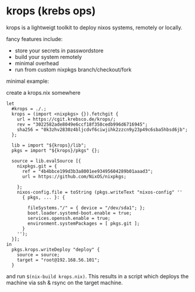 # krops (krebs ops)

krops is a lightweigt toolkit to deploy nixos systems, remotely or locally.

fancy features include:
- store your secrets in passwordstore
- build your system remotely
- minimal overhead
- run from custom nixpkgs branch/checkout/fork

minimal example:

create a krops.nix somewhere
```
let
  #krops = ./.;
  krops = (import <nixpkgs> {}).fetchgit {
    url = https://cgit.krebsco.de/krops/;
    rev = "3022582ade8049e6ccf18f358cedb996d6716945";
    sha256 = "0k3zhv2830z4bljcdvf6ciwjihk2zzcn9y23p49c6sba5hbsd6jb";
  };

  lib = import "${krops}/lib";
  pkgs = import "${krops}/pkgs" {};

  source = lib.evalSource [{
    nixpkgs.git = {
      ref = "4b4bbce199d3b3a8001ee93495604289b01aaad3";
      url = https://github.com/NixOS/nixpkgs;

    };
    nixos-config.file = toString (pkgs.writeText "nixos-config" ''
      { pkgs, ... }: {

        fileSystems."/" = { device = "/dev/sda1"; };
        boot.loader.systemd-boot.enable = true;
        services.openssh.enable = true;
        environment.systemPackages = [ pkgs.git ];
      }
    '');
  }];
in
  pkgs.krops.writeDeploy "deploy" {
    source = source;
    target = "root@192.168.56.101";
  }
```

and run `$(nix-build krops.nix)`. This results in a script which deploys the machine via ssh & rsync on the target machine.

